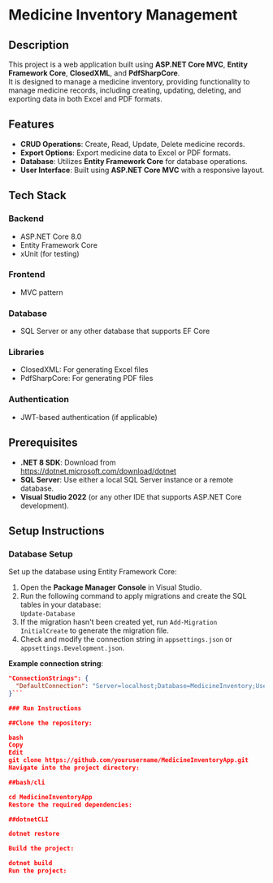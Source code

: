 # Medicine Inventory Management

## Description

This project is a web application built using **ASP.NET Core MVC**, **Entity Framework Core**, **ClosedXML**, and **PdfSharpCore**.  
It is designed to manage a medicine inventory, providing functionality to manage medicine records, including creating, updating, deleting, and exporting data in both Excel and PDF formats.

## Features

- **CRUD Operations**: Create, Read, Update, Delete medicine records.
- **Export Options**: Export medicine data to Excel or PDF formats.
- **Database**: Utilizes **Entity Framework Core** for database operations.
- **User Interface**: Built using **ASP.NET Core MVC** with a responsive layout.

## Tech Stack

### Backend

- ASP.NET Core 8.0
- Entity Framework Core
- xUnit (for testing)

### Frontend

- MVC pattern

### Database

- SQL Server or any other database that supports EF Core

### Libraries

- ClosedXML: For generating Excel files
- PdfSharpCore: For generating PDF files

### Authentication

- JWT-based authentication (if applicable)

## Prerequisites

- **.NET 8 SDK**: Download from https://dotnet.microsoft.com/download/dotnet
- **SQL Server**: Use either a local SQL Server instance or a remote database.
- **Visual Studio 2022** (or any other IDE that supports ASP.NET Core development).

## Setup Instructions

### Database Setup

Set up the database using Entity Framework Core:

1. Open the **Package Manager Console** in Visual Studio.
2. Run the following command to apply migrations and create the SQL tables in your database:  
   `Update-Database`
3. If the migration hasn't been created yet, run `Add-Migration InitialCreate` to generate the migration file.
4. Check and modify the connection string in `appsettings.json` or `appsettings.Development.json`.

**Example connection string**:

```json
"ConnectionStrings": {
  "DefaultConnection": "Server=localhost;Database=MedicineInventory;User Id=yourusername;Password=yourpassword;"
}```

### Run Instructions

##Clone the repository:

bash
Copy
Edit
git clone https://github.com/yourusername/MedicineInventoryApp.git
Navigate into the project directory:

##bash/cli

cd MedicineInventoryApp
Restore the required dependencies:

##dotnetCLI

dotnet restore

Build the project:

dotnet build
Run the project:
